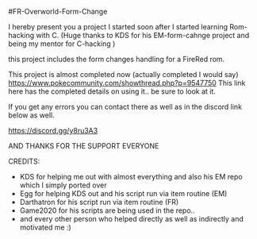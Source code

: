 #FR-Overworld-Form-Change

I hereby present you a project I started soon after I started learning Rom-hacking with C.
(Huge thanks to KDS for his EM-form-cahnge project and being my mentor for C-hacking )

this project includes the form changes handling for a FireRed rom.

This project is almost completed now (actually completed I would say)
https://www.pokecommunity.com/showthread.php?p=9547750
This link here has the completed details on using it..
be sure to look at it.

If you get any errors you can contact there as well as in the discord link below as well.

https://discord.gg/y8ru3A3


AND THANKS FOR THE SUPPORT EVERYONE


CREDITS:
* KDS for helping me out with almost everything and also his EM repo which I simply ported over
* Egg for helping KDS out and his script run via item routine (EM)
* Darthatron for his script run via item routine (FR)
* Game2020 for his scripts are being used in the repo.. 
* and every other person who helped directly as well as indirectly and motivated me :)
